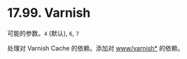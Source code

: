 # 17.99. Varnish

可能的参数。`4` (默认), `6`, `7`

处理对 Varnish Cache 的依赖。添加对 [www/varnish*](https://cgit.freebsd.org/ports/tree/www/varnish*/pkg-descr) 的依赖。
